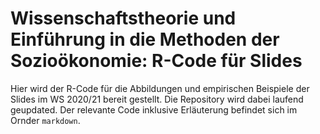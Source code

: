 # Wissenschaftstheorie und Einführung in die Methoden der Sozioökonomie: R-Code für Slides

Hier wird der R-Code für die Abbildungen und empirischen Beispiele der Slides 
im WS 2020/21 bereit gestellt.
Die Repository wird dabei laufend geupdated.
Der relevante Code inklusive Erläuterung befindet sich im Ornder `markdown`.

